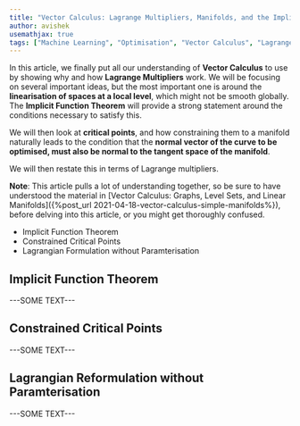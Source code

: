 ```yaml
---
title: "Vector Calculus: Lagrange Multipliers, Manifolds, and the Implicit Function Theorem"
author: avishek
usemathjax: true
tags: ["Machine Learning", "Optimisation", "Vector Calculus", "Lagrange Multipliers", "Theory"]
---
```

In this article, we finally put all our understanding of **Vector Calculus** to use by showing why and how **Lagrange Multipliers** work. We will be focusing on several important ideas, but the most important one is around the **linearisation of spaces at a local level**, which might not be smooth globally. The **Implicit Function Theorem** will provide a strong statement around the conditions necessary to satisfy this.

We will then look at **critical points**, and how constraining them to a manifold naturally leads to the condition that the **normal vector of the curve to be optimised, must also be normal to the tangent space of the manifold**.

We will then restate this in terms of Lagrange multipliers.

**Note**: This article pulls a lot of understanding together, so be sure to have understood the material in [Vector Calculus: Graphs, Level Sets, and Linear Manifolds]({%post_url 2021-04-18-vector-calculus-simple-manifolds%}), before delving into this article, or you might get thoroughly confused.

- Implicit Function Theorem
- Constrained Critical Points
- Lagrangian Formulation without Paramterisation

## Implicit Function Theorem
---SOME TEXT---

## Constrained Critical Points
---SOME TEXT---

## Lagrangian Reformulation without Paramterisation
---SOME TEXT---
